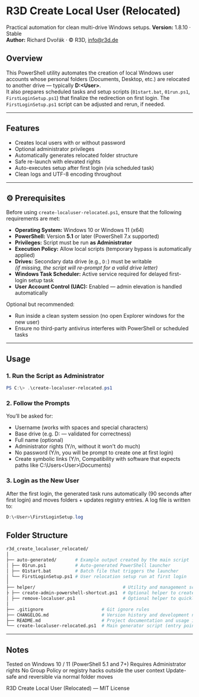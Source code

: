 # R3D Create Local User (Relocated)
Practical automation for clean multi-drive Windows setups.
**Version:** 1.8.10 · Stable  
**Author:** Richard Dvořák · © R3D, info@r3d.de

## Overview
This PowerShell utility automates the creation of local Windows user accounts whose personal folders (Documents, Desktop, etc.) are relocated to another drive — typically **D:\<User>**.  
It also prepares scheduled tasks and setup scripts (`01start.bat`, `01run.ps1`, `FirstLoginSetup.ps1`) that finalize the redirection on first login.
The `FirstLoginSetup.ps1` script can be adjusted and rerun, if needed.

---

## Features
- Creates local users with or without password
- Optional administrator privileges
- Automatically generates relocated folder structure
- Safe re-launch with elevated rights
- Auto-executes setup after first login (via scheduled task)
- Clean logs and UTF-8 encoding throughout

---

## ⚙️ Prerequisites

Before using `create-localuser-relocated.ps1`, ensure that the following requirements are met:

- **Operating System:** Windows 10 or Windows 11 (x64)
- **PowerShell:** Version **5.1** or later (PowerShell 7.x supported)
- **Privileges:** Script must be run **as Administrator**
- **Execution Policy:** Allow local scripts (temporary bypass is automatically applied)
- **Drives:** Secondary data drive (e.g., `D:`) must be writable  
  *(if missing, the script will re-prompt for a valid drive letter)*
- **Windows Task Scheduler:** Active service required for delayed first-login setup task
- **User Account Control (UAC):** Enabled — admin elevation is handled automatically

Optional but recommended:
- Run inside a clean system session (no open Explorer windows for the new user)
- Ensure no third-party antivirus interferes with PowerShell or scheduled tasks

---

## Usage

### 1. Run the Script as Administrator
```powershell
PS C:\> .\create-localuser-relocated.ps1
```

### 2. Follow the Prompts

You’ll be asked for:
 - Username (works with spaces and special characters)
 - Base drive (e.g. D: — validated for correctness)
 - Full name (optional)
 - Administrator rights (Y/n, without it won't do much)
 - No password (Y/n, you will be prompt to create one at first login)
 - Create symbolic links (Y/n, Compatibility with software that expects paths like C:\Users\<User>\Documents)

### 3. Login as the New User

After the first login, the generated task runs automatically (90 seconds after first login) and moves folders + updates registry entries.
A log file is written to:
```powershell
D:\<User>\FirstLoginSetup.log
```
## Folder Structure
```bash
r3d_create_localuser_relocated/
│
├── auto-generated/       # Example output created by the main script
│ ├── 01run.ps1           # Auto-generated PowerShell launcher
│ ├── 01start.bat         # Batch file that triggers the launcher
│ └── FirstLoginSetup.ps1 # User relocation setup run at first login
│
├── helper/                                 # Utility and management scripts
├ ├── create-admin-powershell-shortcut.ps1  # Optional helper to create admin shortcut
│ ├── remove-localuser.ps1                  # Optional helper to quickly remove users
│
├── .gitignore                      # Git ignore rules
├── CHANGELOG.md                    # Version history and development notes
├── README.md                       # Project documentation and usage instructions
└── create-localuser-relocated.ps1  # Main generator script (entry point)
```

---

## Notes
Tested on Windows 10 / 11 (PowerShell 5.1 and 7+)
Requires Administrator rights
No Group Policy or registry hacks outside the user context
Update-safe and reversible via normal folder moves


R3D Create Local User (Relocated) — MIT License

